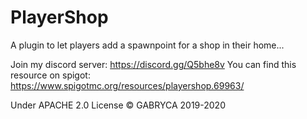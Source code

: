 # PlayerShop
A plugin to let players add a spawnpoint for a shop in their home...

Join my discord server: https://discord.gg/Q5bhe8v
You can find this resource on spigot: https://www.spigotmc.org/resources/playershop.69963/

Under APACHE 2.0 License
© GABRYCA 2019-2020
